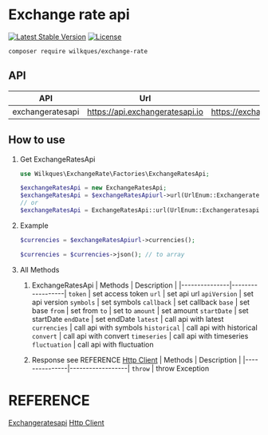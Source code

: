 # Exchange rate api

[![Latest Stable Version](https://poser.pugx.org/wilkques/exchange-rate/v/stable)](https://packagist.org/packages/wilkques/exchange-rate)
[![License](https://poser.pugx.org/wilkques/exchange-rate/license)](https://packagist.org/packages/wilkques/exchange-rate)

````
composer require wilkques/exchange-rate
````
## API
|      API        |              Url                |           Document              |
|-----------------|---------------------------------|---------------------------------|
 exchangeratesapi | https://api.exchangeratesapi.io | https://exchangeratesapi.io/documentation/
## How to use
1. Get ExchangeRatesApi
    ```php
    use Wilkques\ExchangeRate\Factories\ExchangeRatesApi;

    $exchangeRatesApi = new ExchangeRatesApi;
    $exchangeRatesApi = $exchangeRatesApiurl->url(UrlEnum::Exchangeratesapi)->token('<access token>');
    // or
    $exchangeRatesApi = ExchangeRatesApi::url(UrlEnum::Exchangeratesapi)->token('<access token>')
    ```
1. Example
    ````php
    $currencies = $exchangeRatesApiurl->currencies();

    $currencies = $currencies->json(); // to array
    ````
1. All Methods
    1. ExchangeRatesApi
        |   Methods     |   Description    |
        |---------------|------------------|
        `token`         | set access token
        `url`           | set api url
        `apiVersion`    | set api version
        `symbols`       | set symbols
        `callback`      | set callback
        `base`          | set base
        `from`          | set from
        `to`            | set to
        `amount`        | set amount
        `startDate`     | set startDate
        `endDate`       | set endDate
        `latest`        | call api with latest
        `currencies`    | call api with symbols
        `historical`    | call api with historical
        `convert`       | call api with convert
        `timeseries`    | call api with timeseries
        `fluctuation`   | call api with fluctuation

    1. Response see REFERENCE [Http Client](#REFERENCE)
        |   Methods     |   Description    |
        |---------------|------------------|
        `throw`         | throw Exception

# REFERENCE
[Exchangeratesapi](https://exchangeratesapi.io/documentation/)
[Http Client](https://github.com/wilkques/http-client)
